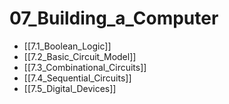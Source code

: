 # 07_Building_a_Computer
- [[7.1_Boolean_Logic]]
- [[7.2_Basic_Circuit_Model]]
- [[7.3_Combinational_Circuits]]
- [[7.4_Sequential_Circuits]]
- [[7.5_Digital_Devices]]
